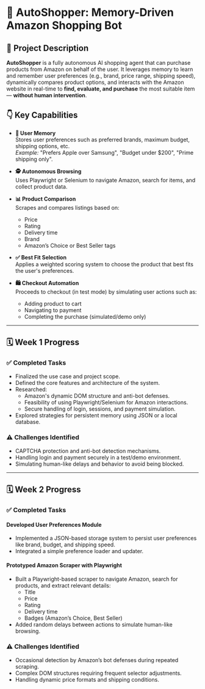 # 🛒 AutoShopper: Memory-Driven Amazon Shopping Bot

## 📌 Project Description

**AutoShopper** is a fully autonomous AI shopping agent that can purchase products from Amazon on behalf of the user. It leverages memory to learn and remember user preferences (e.g., brand, price range, shipping speed), dynamically compares product options, and interacts with the Amazon website in real-time to **find, evaluate, and purchase** the most suitable item — **without human intervention**.

## 👇 Key Capabilities

- **🧠 User Memory**  
  Stores user preferences such as preferred brands, maximum budget, shipping options, etc.  
  *Example:* "Prefers Apple over Samsung", "Budget under $200", "Prime shipping only".

- **🕵️ Autonomous Browsing**  
  Uses Playwright or Selenium to navigate Amazon, search for items, and collect product data.

- **📊 Product Comparison**  
  Scrapes and compares listings based on:
  - Price
  - Rating
  - Delivery time
  - Brand
  - Amazon’s Choice or Best Seller tags

- **✅ Best Fit Selection**  
  Applies a weighted scoring system to choose the product that best fits the user's preferences.

- **🛍️ Checkout Automation**  
  Proceeds to checkout (in test mode) by simulating user actions such as:
  - Adding product to cart
  - Navigating to payment
  - Completing the purchase (simulated/demo only)

---

## 🗓️ Week 1 Progress

### ✅ Completed Tasks
- Finalized the use case and project scope.
- Defined the core features and architecture of the system.
- Researched:
  - Amazon's dynamic DOM structure and anti-bot defenses.
  - Feasibility of using Playwright/Selenium for Amazon interactions.
  - Secure handling of login, sessions, and payment simulation.
- Explored strategies for persistent memory using JSON or a local database.

### ⚠️ Challenges Identified
- CAPTCHA protection and anti-bot detection mechanisms.
- Handling login and payment securely in a test/demo environment.
- Simulating human-like delays and behavior to avoid being blocked.

---

## 🗓️ Week 2 Progress

### ✅ Completed Tasks

#### Developed User Preferences Module
- Implemented a JSON-based storage system to persist user preferences like brand, budget, and shipping speed.
- Integrated a simple preference loader and updater.

#### Prototyped Amazon Scraper with Playwright
- Built a Playwright-based scraper to navigate Amazon, search for products, and extract relevant details:
  - Title
  - Price
  - Rating
  - Delivery time
  - Badges (Amazon’s Choice, Best Seller)
- Added random delays between actions to simulate human-like browsing.

### ⚠️ Challenges Identified
- Occasional detection by Amazon’s bot defenses during repeated scraping.
- Complex DOM structures requiring frequent selector adjustments.
- Handling dynamic price formats and shipping conditions.
